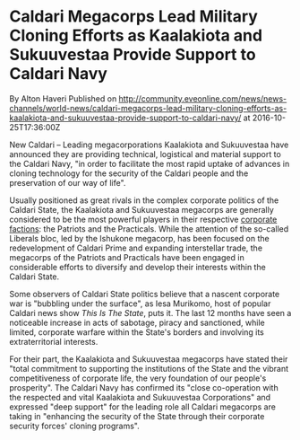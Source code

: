 # Caldari Megacorps Lead Military Cloning Efforts as Kaalakiota and Sukuuvestaa Provide Support to Caldari Navy
By Alton Haveri
Published on http://community.eveonline.com/news/news-channels/world-news/caldari-megacorps-lead-military-cloning-efforts-as-kaalakiota-and-sukuuvestaa-provide-support-to-caldari-navy/ at 2016-10-25T17:36:00Z

New Caldari – Leading megacorporations Kaalakiota and Sukuuvestaa have announced they are providing technical, logistical and material support to the Caldari Navy, "in order to facilitate the most rapid uptake of advances in cloning technology for the security of the Caldari people and the preservation of our way of life".

Usually positioned as great rivals in the complex corporate politics of the Caldari State, the Kaalakiota and Sukuuvestaa megacorps are generally considered to be the most powerful players in their respective [corporate factions](https://community.eveonline.com/backstory/chronicles/state-factionalism/): the Patriots and the Practicals. While the attention of the so-called Liberals bloc, led by the Ishukone megacorp, has been focused on the redevelopment of Caldari Prime and expanding interstellar trade, the megacorps of the Patriots and Practicals have been engaged in considerable efforts to diversify and develop their interests within the Caldari State.

Some observers of Caldari State politics believe that a nascent corporate war is "bubbling under the surface", as Iesa Murikomo, host of popular Caldari news show _This Is The State_, puts it. The last 12 months have seen a noticeable increase in acts of sabotage, piracy and sanctioned, while limited, corporate warfare within the State's borders and involving its extraterritorial interests.

For their part, the Kaalakiota and Sukuuvestaa megacorps have stated their "total commitment to supporting the institutions of the State and the vibrant competitiveness of corporate life, the very foundation of our people's prosperity". The Caldari Navy has confirmed its "close co-operation with the respected and vital Kaalakiota and Sukuuvestaa Corporations" and expressed "deep support" for the leading role all Caldari megacorps are taking in "enhancing the security of the State through their corporate security forces' cloning programs".

